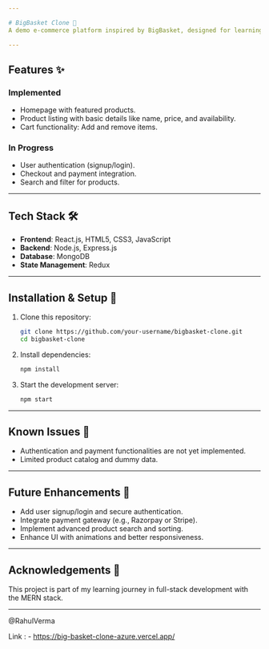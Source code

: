 ```yaml
---

# BigBasket Clone 🛒  
A demo e-commerce platform inspired by BigBasket, designed for learning and practice. This project implements basic features of an online grocery store and showcases my skills in full-stack web development.

---
```


## Features ✨  
### Implemented  
- Homepage with featured products.  
- Product listing with basic details like name, price, and availability.  
- Cart functionality: Add and remove items.  

### In Progress  
- User authentication (signup/login).  
- Checkout and payment integration.  
- Search and filter for products.  

---

## Tech Stack 🛠️  
- **Frontend**: React.js, HTML5, CSS3, JavaScript  
- **Backend**: Node.js, Express.js  
- **Database**: MongoDB  
- **State Management**: Redux  

---

## Installation & Setup 🚀  
1. Clone this repository:  
   ```bash  
   git clone https://github.com/your-username/bigbasket-clone.git  
   cd bigbasket-clone  
   ```  
2. Install dependencies:  
   ```bash  
   npm install  
   ```  
3. Start the development server:  
   ```bash  
   npm start  
   ```  

---

## Known Issues 🛑  
- Authentication and payment functionalities are not yet implemented.  
- Limited product catalog and dummy data.  

---

## Future Enhancements 🔮  
- Add user signup/login and secure authentication.  
- Integrate payment gateway (e.g., Razorpay or Stripe).  
- Implement advanced product search and sorting.  
- Enhance UI with animations and better responsiveness.  

---

## Acknowledgements 🙏  
This project is part of my learning journey in full-stack development with the MERN stack.  

---

@RahulVerma

Link : - https://big-basket-clone-azure.vercel.app/
